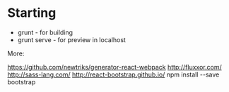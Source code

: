 
# Starting

* grunt - for building
* grunt serve - for preview in localhost

More:

https://github.com/newtriks/generator-react-webpack
http://fluxxor.com/
http://sass-lang.com/
http://react-bootstrap.github.io/
npm install --save bootstrap
